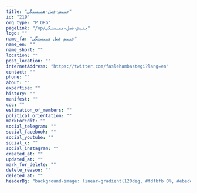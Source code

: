 ```yaml
---
title: "جنبش-فصل-همبستگی"
id: "219"
org_type: "P_ORG"
pageLink: "/op/جنبش-فصل-همبستگی"
logo: ""
name_fa: "جنبش فصل همبستگی"
name_en: ""
name_short: ""
location: ""
post_location: ""
internetAddress: "https://twitter.com/faslehambastegi?lang=en"
contact: ""
phone: ""
about: ""
expertise: ""
history: ""
manifest: ""
coc: ""
estimation_of_members: ""
political_orientation: ""
markForEdit: ""
social_telegram: ""
social_facebook: ""
social_youtube: ""
social_x: ""
social_instagram: ""
created_at: ""
updated_at: ""
mark_for_delete: ""
delete_reason: ""
deleted_at: ""
headerBg: "background-image: linear-gradient(120deg, #fdfbfb 0%, #ebedee 100%);"
---
```

